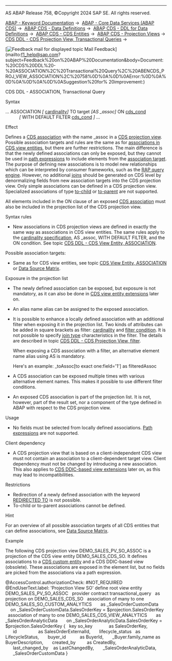   

* * *

AS ABAP Release 758, ©Copyright 2024 SAP SE. All rights reserved.

[ABAP - Keyword Documentation](javascript:call_link\('abenabap.htm'\)) →  [ABAP - Core Data Services (ABAP CDS)](javascript:call_link\('abencds.htm'\)) →  [ABAP CDS - Data Definitions](javascript:call_link\('abencds_entities.htm'\)) →  [ABAP CDS - DDL for Data Definitions](javascript:call_link\('abencds_f1_ddl_syntax.htm'\)) →  [ABAP CDS - CDS Entities](javascript:call_link\('abencds_view_entity.htm'\)) →  [ABAP CDS - Projection Views](javascript:call_link\('abencds_proj_views.htm'\)) →  [CDS DDL - CDS Projection View, Transactional Queries](javascript:call_link\('abencds_pv_transactional_query.htm'\)) → 

 [![](Mail.gif?object=Mail.gif "Feedback mail for displayed topic") Mail Feedback](mailto:f1_help@sap.com?subject=Feedback%20on%20ABAP%20Documentation&body=Document:%20CDS%20DDL%20-%20ASSOCIATION%2C%20Transactional%20Query%2C%20ABENCDS_PROJ_VIEW_ASSOCIATION%2C%20758%0D%0A%0D%0AError:%0D%0A%0D%0A%0D%0A%0D%0ASuggestion%20for%
20improvement:)

CDS DDL - ASSOCIATION, Transactional Query

Syntax

... ASSOCIATION *\[* [cardinality](javascript:call_link\('abencds_cardinality_v2.htm'\))*\]* TO target *\[*AS \_assoc*\]* ON [cds\_cond](javascript:call_link\('abencds_conditional_expression_v2.htm'\))
                *\[* WITH DEFAULT FILTER [cds\_cond](javascript:call_link\('abencds_conditional_expression_v2.htm'\)) *\]* ...

Effect

Defines a [CDS association](javascript:call_link\('abencds_association_glosry.htm'\) "Glossary Entry") with the name \_assoc in a [CDS projection view](javascript:call_link\('abencds_projection_view_glosry.htm'\) "Glossary Entry"). Possible association targets and rules are the same as for [associations in CDS view entities](javascript:call_link\('abencds_association_v2.htm'\)), but there are further restrictions. The main difference is that the newly defined associations can only be exposed, but they cannot be used in [path expressions](javascript:call_link\('abenpath_expression_glosry.htm'\) "Glossary Entry") to include elements from the [association target](javascript:call_link\('abenassociation_target_glosry.htm'\) "Glossary Entry"). The purpose of defining new associations is to model new relationships which can be interpreted by consumer frameworks, such as the [RAP query engine](javascript:call_link\('abenrap_query_engine_glosry.htm'\) "Glossary Entry"). However, no additional [joins](javascript:call_link\('abenjoin_glosry.htm'\) "Glossary Entry") should be generated on CDS level by denormalizing fields from new association targets into the CDS projection view. Only simple associations can be defined in a CDS projection view. Specialized associations of type [to-child](javascript:call_link\('abento_child_association_glosry.htm'\) "Glossary Entry") or [to-parent](javascript:call_link\('abento_parent_association_glosry.htm'\) "Glossary Entry") are not supported.

All elements included in the ON clause of an exposed [CDS association](javascript:call_link\('abencds_association_glosry.htm'\) "Glossary Entry") must also be included in the projection list of the CDS projection view.

Syntax rules

-   New associations in CDS projection views are defined in exactly the same way as associations in CDS view entities. The same rules apply to the [cardinality specification](javascript:call_link\('abencds_cardinality_v2.htm'\)), AS \_assoc, WITH DEFAULT FILTER, and the ON condition. See topic [CDS DDL - CDS View Entity, ASSOCIATION](javascript:call_link\('abencds_simple_association_v2.htm'\)).

Possible association targets:

-   Same as for CDS view entities, see topic [CDS View Entity, ASSOCIATION](javascript:call_link\('abencds_simple_association_v2.htm'\)) or [Data Source Matrix](javascript:call_link\('abencds_data_source_matrix.htm'\)).

Exposure in the projection list

-   The newly defined association can be exposed, but exposure is not mandatory, as it can also be done in [CDS view entity extensions](javascript:call_link\('abencds_view_entity_extend_glosry.htm'\) "Glossary Entry") later on.
-   An alias name alias can be assigned to the exposed association.
-   It is possible to enhance a locally defined association with an additional filter when exposing it in the projection list. Two kinds of attributes can be added in square brackets as filter: [cardinality](javascript:call_link\('abencardinality_glosry.htm'\) "Glossary Entry") and [filter condition](javascript:call_link\('abenfilter_condition_glosry.htm'\) "Glossary Entry"). It is not possible to specify [join type](javascript:call_link\('abenjoin_type_glosry.htm'\) "Glossary Entry") characteristics in the filter. The details are described in topic [CDS DDL - CDS Projection View, filter](javascript:call_link\('abencds_pv_assoc_modified.htm'\)).
    
    When exposing a CDS association with a filter, an alternative element name alias using AS is mandatory.
    
    Here's an example: \_toAssoc\[to exact one:field='1'\] as filteredAssoc
    
-   A CDS association can be exposed multiple times with various alternative element names. This makes it possible to use different filter conditions.
-   An exposed CDS association is part of the projection list. It is not, however, part of the result set, nor a component of the type defined in ABAP with respect to the CDS projection view.

Usage

-   No fields must be selected from locally defined associations. [Path expressions](javascript:call_link\('abenpath_expression_glosry.htm'\) "Glossary Entry") are not supported.

Client dependency

-   A CDS projection view that is based on a client-independent CDS view must not contain an association to a client-dependent target view. Client dependency must not be changed by introducing a new association. This also applies to [CDS DDIC-based view extensions](javascript:call_link\('abencds_view_extend_glosry.htm'\) "Glossary Entry") later on, as this may lead to incompatibilities.

Restrictions

-   Redirection of a newly defined association with the keyword [REDIRECTED TO](javascript:call_link\('abencds_proj_view_expose_assoc.htm'\)) is not possible.
-   To-child or to-parent associations cannot be defined.

Hint

For an overview of all possible association targets of all CDS entities that can define associations, see [Data Source Matrix](javascript:call_link\('abencds_data_source_matrix.htm'\)).

Example

The following CDS projection view DEMO\_SALES\_PV\_SO\_ASSOC is a projection of the CDS view entity DEMO\_SALES\_CDS\_SO. It defines associations to a [CDS custom entity](javascript:call_link\('abencds_custom_entity_glosry.htm'\) "Glossary Entry") and a CDS DDIC-based view (obsolete). These associations are exposed in the element list, but no fields are picked from the associations via a path expression.

@AccessControl.authorizationCheck: #NOT\_REQUIRED
@EndUserText.label: 'Projection View SO'
define root view entity DEMO\_SALES\_PV\_SO\_ASSOC
  provider contract transactional\_query
  as projection on DEMO\_SALES\_CDS\_SO
  association of many to one DEMO\_SALES\_SO\_CUSTOM\_ANALYTICS  
    as \_SalesOrderCustomData    
    on \_SalesOrderCustomData.SalesOrderKey = $projection.SalesOrderKey
  association of many to one DEMO\_SALES\_CDS\_VIEW\_ANALYTICS  
    as \_SalesOrderAnalyticData  
    on \_SalesOrderAnalyticData.SalesOrderKey = $projection.SalesOrderKey
{
  key so\_key             as SalesOrderKey,
      id                 as SalesOrderExternalId,
      lifecycle\_status   as LifecycleStatus,
      buyer\_id           as BuyerId,
      \_Buyer.family\_name as BuyerDescription,
      created\_by         as CreatedBy,
      last\_changed\_by    as LastChangedBy,
      \_SalesOrderAnalyticData,
      \_SalesOrderCustomData
}